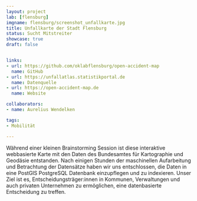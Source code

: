 ```yaml
---
layout: project
lab: [flensburg]
imgname: flensburg/screenshot_unfallkarte.jpg
title: Unfallkarte der Stadt Flensburg
status: Sucht Mitstreiter
showcase: true
draft: false


links:
- url: https://github.com/oklabflensburg/open-accident-map
  name: GitHub
- url: https://unfallatlas.statistikportal.de
  name: Datenquelle
- url: https://open-accident-map.de
  name: Website

collaborators:
- name: Aurelius Wendelken

tags:
- Mobilität

---
```


Während einer kleinen Brainstorming Session ist diese interaktive webbasierte Karte mit den Daten des Bundesamtes für Kartographie und Geodäsie entstanden. Nach einigen Stunden der maschinellen Aufarbeitung und Betrachtung der Datensätze haben wir uns entschlossen, die Daten in eine PostGIS PostgreSQL Datenbank einzupflegen und zu indexieren. Unser Ziel ist es, Entscheidungsträger:innen in Kommunen, Verwaltungen und auch privaten Unternehmen zu ermöglichen, eine datenbasierte Entscheidung zu treffen.
